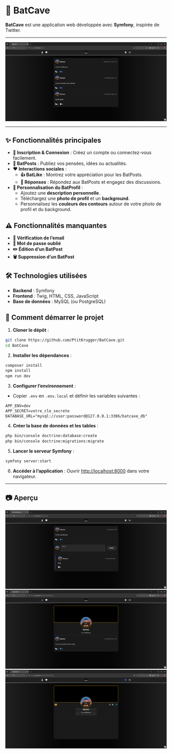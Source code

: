 # 🦇 BatCave

**BatCave** est une application web développée avec **Symfony**, inspirée de Twitter.

---

![BatCave Screenshot](/public/img/demo/demo1.png)

---

## ✨ Fonctionnalités principales

* **📝 Inscription & Connexion** : Créez un compte ou connectez-vous facilement.
* **📣 BatPosts** : Publiez vos pensées, idées ou actualités.
* **❤️ Interactions sociales** :
  * **👍 BatLike** : Montrez votre appréciation pour les BatPosts.
  * **💬 Réponses** : Répondez aux BatPosts et engagez des discussions.
* **🎨 Personnalisation du BatProfil** :
  * Ajoutez une **description personnelle**.
  * Téléchargez une **photo de profil** et un **background**.
  * Personnalisez les **couleurs des contours** autour de votre photo de profil et du background.

## ⚠️ Fonctionnalités manquantes

* **📧 Vérification de l’email**
* **🔑 Mot de passe oublié**
* **✏️ Édition d’un BatPost**
* **🗑️ Suppression d’un BatPost**

## 🛠 Technologies utilisées

* **Backend** : Symfony
* **Frontend** : Twig, HTML, CSS, JavaScript
* **Base de données** : MySQL (ou PostgreSQL)

## 🚀 Comment démarrer le projet

1. **Cloner le dépôt** :

```bash
git clone https://github.com/PtitKrugger/BatCave.git
cd BatCave
```

2. **Installer les dépendances** :

```bash
composer install
npm install
npm run dev
```

3. **Configurer l’environnement** :

* Copier `.env` en `.env.local` et définir les variables suivantes :

```env
APP_ENV=dev
APP_SECRET=votre_cle_secrete
DATABASE_URL="mysql://user:password@127.0.0.1:3306/batcave_db"
```

4. **Créer la base de données et les tables** :

```bash
php bin/console doctrine:database:create
php bin/console doctrine:migrations:migrate
```

5. **Lancer le serveur Symfony** :

```bash
symfony server:start
```

6. **Accéder à l’application** :
   Ouvrir [http://localhost:8000](http://localhost:8000) dans votre navigateur.

---

## 📷 Aperçu 

![BatCave Screenshot](/public/img/demo/demo2.png)
![BatCave Screenshot](/public/img/demo/demo3.png)
![BatCave Screenshot](/public/img/demo/demo4.png)
